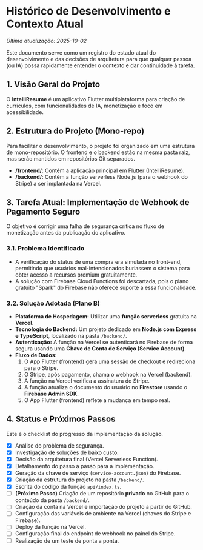 # Histórico de Desenvolvimento e Contexto Atual

*Última atualização: 2025-10-02*

Este documento serve como um registro do estado atual do desenvolvimento e das decisões de arquitetura para que qualquer pessoa (ou IA) possa rapidamente entender o contexto e dar continuidade à tarefa.

## 1. Visão Geral do Projeto

O **IntelliResume** é um aplicativo Flutter multiplataforma para criação de currículos, com funcionalidades de IA, monetização e foco em acessibilidade.

## 2. Estrutura do Projeto (Mono-repo)

Para facilitar o desenvolvimento, o projeto foi organizado em uma estrutura de mono-repositório. O frontend e o backend estão na mesma pasta raiz, mas serão mantidos em repositórios Git separados.

- **/frontend/**: Contém a aplicação principal em Flutter (IntelliResume).
- **/backend/**: Contém a função serverless Node.js (para o webhook do Stripe) a ser implantada na Vercel.

## 3. Tarefa Atual: Implementação de Webhook de Pagamento Seguro

O objetivo é corrigir uma falha de segurança crítica no fluxo de monetização antes da publicação do aplicativo.

### 3.1. Problema Identificado

- A verificação do status de uma compra era simulada no front-end, permitindo que usuários mal-intencionados burlassem o sistema para obter acesso a recursos premium gratuitamente.
- A solução com Firebase Cloud Functions foi descartada, pois o plano gratuito "Spark" do Firebase não oferece suporte a essa funcionalidade.

### 3.2. Solução Adotada (Plano B)

- **Plataforma de Hospedagem:** Utilizar uma **função serverless** gratuita na **Vercel**.
- **Tecnologia do Backend:** Um projeto dedicado em **Node.js com Express e TypeScript**, localizado na pasta `/backend/`.
- **Autenticação:** A função na Vercel se autenticará no Firebase de forma segura usando uma **Chave de Conta de Serviço (Service Account)**.
- **Fluxo de Dados:**
  1.  O App Flutter (frontend) gera uma sessão de checkout e redireciona para o Stripe.
  2.  O Stripe, após pagamento, chama o webhook na Vercel (backend).
  3.  A função na Vercel verifica a assinatura do Stripe.
  4.  A função atualiza o documento do usuário no **Firestore** usando o **Firebase Admin SDK**.
  5.  O App Flutter (frontend) reflete a mudança em tempo real.

## 4. Status e Próximos Passos

Este é o checklist do progresso da implementação da solução.

- [x] Análise do problema de segurança.
- [x] Investigação de soluções de baixo custo.
- [x] Decisão da arquitetura final (Vercel Serverless Function).
- [x] Detalhamento do passo a passo para a implementação.
- [x] Geração da chave de serviço (`service-account.json`) do Firebase.
- [x] Criação da estrutura do projeto na pasta `/backend/`.
- [x] Escrita do código da função `api/index.ts`.
- [ ] **(Próximo Passo)** Criação de um repositório **privado** no GitHub para o conteúdo da pasta `/backend/`.
- [ ] Criação da conta na Vercel e importação do projeto a partir do GitHub.
- [ ] Configuração das variáveis de ambiente na Vercel (chaves do Stripe e Firebase).
- [ ] Deploy da função na Vercel.
- [ ] Configuração final do endpoint de webhook no painel do Stripe.
- [ ] Realização de um teste de ponta a ponta.
